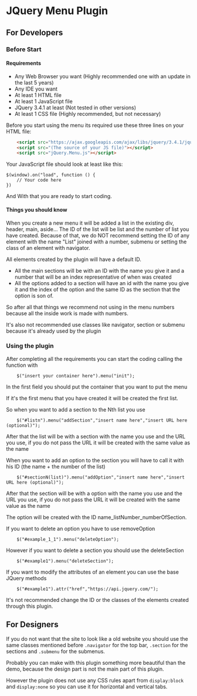 # JQuery Menu Plugin

## For Developers

### Before Start

#### Requirements

* Any Web Browser you want (Highly recommended one with an update in the last 5 years)
* Any IDE you want
* At least 1 HTML file
* At least 1 JavaScript file
* JQuery 3.4.1 at least (Not tested in other versions)
* At least 1 CSS file (Highly recommended, but not necessary)

Before you start using the menu its required use these three lines on your HTML file:
```HTML
    <script src="https://ajax.googleapis.com/ajax/libs/jquery/3.4.1/jquery.min.js"></script>
    <script src="(The source of your JS file)"></script>
    <script src="jQuery.Menu.js"></script>
```
Your JavaScript file should look at least like this:

```JS
$(window).on("load", function () {
    // Your code here
})
```

And With that you are ready to start coding.

#### Things you should know

When you create a new menu it will be added a list in the existing div, header, main, aside...
The ID of the list will be list and the number of list you have created.
Because of that, we do NOT recommend setting the ID of any element with the name "List" joined with a number, submenu or setting the class of an element with navigator.

All elements created by the plugin will have a default ID.

* All the main sections will be with an ID with the name you give it and a number that will be an index representative of when was created
* All the options added to a section will have an id with the name you give it and the index of the option and the same ID as the section that the option is son of.


So after all that things we recommend not using in the menu numbers because all the inside work is made with numbers.

It's also not recommended use classes like navigator, section or submenu because it's already used by the plugin

### Using the plugin

After completing all the requirements you can start the coding calling the function with 

```JS
    $("insert your container here").menu("init");
```
In the first field you should put the container that you want to put the menu

If it's the first menu that you have created it will be created the first list.

So when you want to add a section to the Nth list you use 

```JS
    $("#listn").menu("addSection","insert name here","insert URL here (optional)");
```
After that the list will be with a section with the name you use and the URL you use,
if you do not pass the URL it will be created with the same value as the name

When you want to add an option to the section you will have to call it with his ID (the name + the number of the list)

```JS
    $("#sectionN(list)").menu("addOption","insert name here","insert URL here (optional)");
```
After that the section will be with a option with the name you use and the URL you use,
if you do not pass the URL it will be created with the same value as the name

The option will be created with the ID name_listNumber_numberOfSection.

If you want to delete an option you have to use removeOption 

```JS
    $("#example_1_1").menu("deleteOption");
```
However if you want to delete a section you should use the deleteSection 

```JS
    $("#example1").menu("deleteSection");
```

If you want to modify the attributes of an element you can use the base JQuery methods
```JS
    $("#example1").attr("href","https://api.jquery.com/");
```

It's not recommended change the ID or the classes of the elements created through this plugin.

## For Designers

If you do not want that the site to look like a old website you should use the same classes mentioned before `.navigator` for the top bar, `.section` for the sections and `.submenu` for the submenus.

Probably you can make with this plugin something more beautiful than the demo, because the design part is not the main part of this plugin.

However the plugin does not use any CSS rules apart from `display:block` and `display:none` so you can use it for horizontal and vertical tabs.  